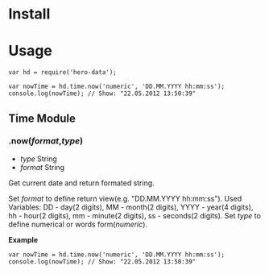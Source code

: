 # Install
# Usage
```
var hd = require('hero-data');

var nowTime = hd.time.now('numeric', 'DD.MM.YYYY hh:mm:ss');
console.log(nowTime); // Show: "22.05.2012 13:50:39"
```

## Time Module
### .now(_format_,_type_)
* _type_ String
* _format_ String

Get current date and return formated string.

Set _format_ to define return view(e.g. "DD.MM.YYYY hh:mm:ss"). Used Variables: DD - day(2 digits), MM - month(2 digits), YYYY - year(4 digits), hh - hour(2 digits), mm - minute(2 digits), ss - seconds(2 digits). Set _type_ to define numerical or words form(_numeric_).

**Example**
```
var nowTime = hd.time.now('numeric', 'DD.MM.YYYY hh:mm:ss');
console.log(nowTime); // Show: "22.05.2012 13:50:39"
```
